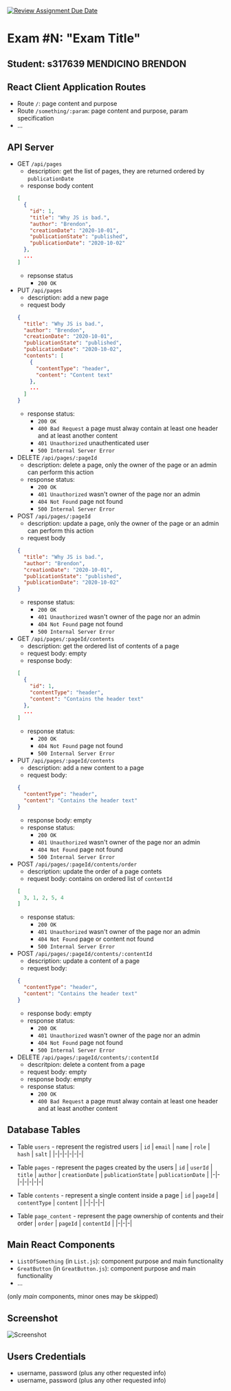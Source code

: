 [![Review Assignment Due Date](https://classroom.github.com/assets/deadline-readme-button-24ddc0f5d75046c5622901739e7c5dd533143b0c8e959d652212380cedb1ea36.svg)](https://classroom.github.com/a/8AapHqUJ)
# Exam #N: "Exam Title"
## Student: s317639 MENDICINO BRENDON 

## React Client Application Routes

- Route `/`: page content and purpose
- Route `/something/:param`: page content and purpose, param specification
- ...

## API Server

- GET `/api/pages`
  - description: get the list of pages, they are returned ordered by `publicationDate`
  - response body content
  ```json
  [
    {
      "id": 1,
      "title": "Why JS is bad.",
      "author": "Brendon",
      "creationDate": "2020-10-01",
      "publicationState": "published",
      "publicationDate": "2020-10-02"
    },
    ...
  ]
  ```
  - repsonse status
    - `200 OK`
- PUT `/api/pages`
  - description: add a new page
  - request body
  ```json
  {
    "title": "Why JS is bad.",
    "author": "Brendon",
    "creationDate": "2020-10-01",
    "publicationState": "published",
    "publicationDate": "2020-10-02",
    "contents": [
      {
        "contentType": "header",
        "content": "Content text"
      },
      ...
    ]
  }
  ```
  - response status:
    - `200 OK`
    - `400 Bad Request` a page must alway contain at least one header and at least another content
    - `401 Unauthorized` unauthenticated user
    - `500 Internal Server Error`
- DELETE `/api/pages/:pageId`
  - description: delete a page, only the owner of the page or an admin can perform this action
  - response status:
    - `200 OK`
    - `401 Unauthorized` wasn't owner of the page nor an admin
    - `404 Not Found` page not found
    - `500 Internal Server Error`
- POST `/api/pages/:pageId`
  - description: update a page, only the owner of the page or an admin can perform this action
  - request body
  ```json
  {
    "title": "Why JS is bad.",
    "author": "Brendon",
    "creationDate": "2020-10-01",
    "publicationState": "published",
    "publicationDate": "2020-10-02"
  }
  ```
  - response status:
    - `200 OK`
    - `401 Unauthorized` wasn't owner of the page nor an admin
    - `404 Not Found` page not found
    - `500 Internal Server Error`
- GET `/api/pages/:pageId/contents`
  - description: get the ordered list of contents of a page
  - request body: empty
  - response body:
  ```json
  [
    {
      "id": 1,
      "contentType": "header",
      "content": "Contains the header text"
    },
    ...
  ]
  ```
  - response status:
    - `200 OK`
    - `404 Not Found` page not found
    - `500 Internal Server Error`
- PUT `/api/pages/:pageId/contents`
  - description: add a new content to a page
  - request body:
  ```json
  {
    "contentType": "header",
    "content": "Contains the header text"
  }
  ```
  - response body: empty
  - response status:
    - `200 OK`
    - `401 Unauthorized` wasn't owner of the page nor an admin
    - `404 Not Found` page not found
    - `500 Internal Server Error`
- POST `/api/pages/:pageId/contents/order`
  - description: update the order of a page contets
  - request body: contains on ordered list of `contentId`
  ```json
  [
    3, 1, 2, 5, 4
  ]
  ```
  - response status:
    - `200 OK`
    - `401 Unauthorized` wasn't owner of the page nor an admin
    - `404 Not Found` page or content not found
    - `500 Internal Server Error`
- POST `/api/pages/:pageId/contents/:contentId`
  - description: update a content of a page
  - request body:
  ```json
  {
    "contentType": "header",
    "content": "Contains the header text"
  }
  ```
  - response body: empty
  - response status:
    - `200 OK`
    - `401 Unauthorized` wasn't owner of the page nor an admin
    - `404 Not Found` page not found
    - `500 Internal Server Error`
- DELETE `/api/pages/:pageId/contents/:contentId`
  - descritpion: delete a content from a page
  - request body: empty
  - response body: empty
  - response status:
    - `200 OK`
    - `400 Bad Request` a page must alway contain at least one header and at least another content


## Database Tables

- Table `users` - represent the registred users
  | `id` | `email` | `name` | `role` | `hash` | `salt` |
  |-|-|-|-|-|-|

- Table `pages` - represent the pages created by the users
  | `id` | `userId` | `title` | `author` | `creationDate` | `publicationState` | `publicationDate` |
  |-|-|-|-|-|-|-|

- Table `contents` - represent a single content inside a page
  | `id` | `pageId` | `contentType` | `content` |
  |-|-|-|-|

- Table `page_content` - represent the page ownership of contents and their order
  | `order` | `pageId` | `contentId` |
  |-|-|-|

## Main React Components

- `ListOfSomething` (in `List.js`): component purpose and main functionality
- `GreatButton` (in `GreatButton.js`): component purpose and main functionality
- ...

(only _main_ components, minor ones may be skipped)

## Screenshot

![Screenshot](./img/screenshot.jpg)

## Users Credentials

- username, password (plus any other requested info)
- username, password (plus any other requested info)
